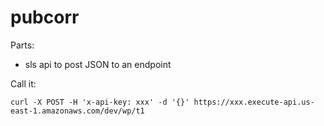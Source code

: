 # pubcorr

Parts:

* sls api to post JSON to an endpoint

Call it:

```
curl -X POST -H 'x-api-key: xxx' -d '{}' https://xxx.execute-api.us-east-1.amazonaws.com/dev/wp/t1
